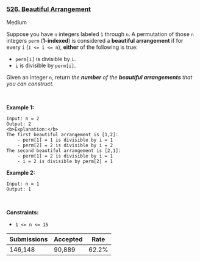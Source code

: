 ### [526. Beautiful Arrangement](https://leetcode.com/problems/beautiful-arrangement/)

Medium

Suppose you have `` n `` integers labeled `` 1 `` through `` n ``. A permutation of those `` n `` integers `` perm `` (__1-indexed__) is considered a __beautiful arrangement__ if for every `` i `` (`` 1 <= i <= n ``), __either__ of the following is true:

*   `` perm[i] `` is divisible by `` i ``.
*   `` i `` is divisible by `` perm[i] ``.

Given an integer `` n ``, return _the __number__ of the __beautiful arrangements__ that you can construct_.

 

__Example 1:__

```
Input: n = 2
Output: 2
<b>Explanation:</b> 
The first beautiful arrangement is [1,2]:
    - perm[1] = 1 is divisible by i = 1
    - perm[2] = 2 is divisible by i = 2
The second beautiful arrangement is [2,1]:
    - perm[1] = 2 is divisible by i = 1
    - i = 2 is divisible by perm[2] = 1
```

__Example 2:__

```
Input: n = 1
Output: 1
```

 

__Constraints:__

*   `` 1 <= n <= 15 ``

| Submissions    | Accepted     | Rate   |
| -------------- | ------------ | ------ |
| 146,148 | 90,889 | 62.2% |
